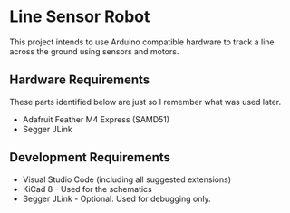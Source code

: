 # Line Sensor Robot
This project intends to use Arduino compatible hardware to track a line across the ground using sensors and motors.

## Hardware Requirements
These parts identified below are just so I remember what was used later.

- Adafruit Feather M4 Express (SAMD51)
- Segger JLink

## Development Requirements
- Visual Studio Code (including all suggested extensions)
- KiCad 8 - Used for the schematics
- Segger JLink - Optional. Used for debugging only.